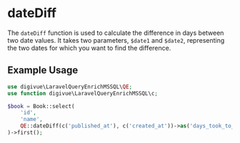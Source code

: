 # dateDiff

The `dateDiff` function is used to calculate the difference in days between two date values. It takes two
parameters, `$date1` and `$date2`, representing the two dates for which you want to find the difference.

## Example Usage

```php
use digivue\LaravelQueryEnrichMSSQL\QE;
use function digivue\LaravelQueryEnrichMSSQL\c;

$book = Book::select(
    'id',
    'name',
    QE::dateDiff(c('published_at'), c('created_at'))->as('days_took_to_publish')
)->first();
```